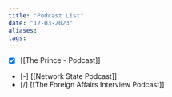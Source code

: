 ```yaml
---
title: "Podcast List"
date: "12-03-2023"
aliases:
tags:
---
```



- [x] [[The Prince - Podcast]]
- [-] [[Network State Podcast]]
- [/] [[The Foreign Affairs Interview Podcast]]
